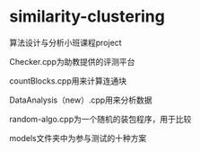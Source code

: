# similarity-clustering
算法设计与分析小班课程project

Checker.cpp为助教提供的评测平台

countBlocks.cpp用来计算连通块

DataAnalysis（new）.cpp用来分析数据

random-algo.cpp为一个随机的装包程序，用于比较

models文件夹中为参与测试的十种方案
